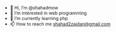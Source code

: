 - 👋 Hi, I’m @shahadmow
- 👀 I’m interested in web programming 
- 🌱 I’m currently learning php 
- 📫 How to reach me shahad2zaidan@gmail.com 

<!---
shahadmow/shahadmow is a ✨ special ✨ repository because its `README.md` (this file) appears on your GitHub profile.
You can click the Preview link to take a look at your changes.
--->
